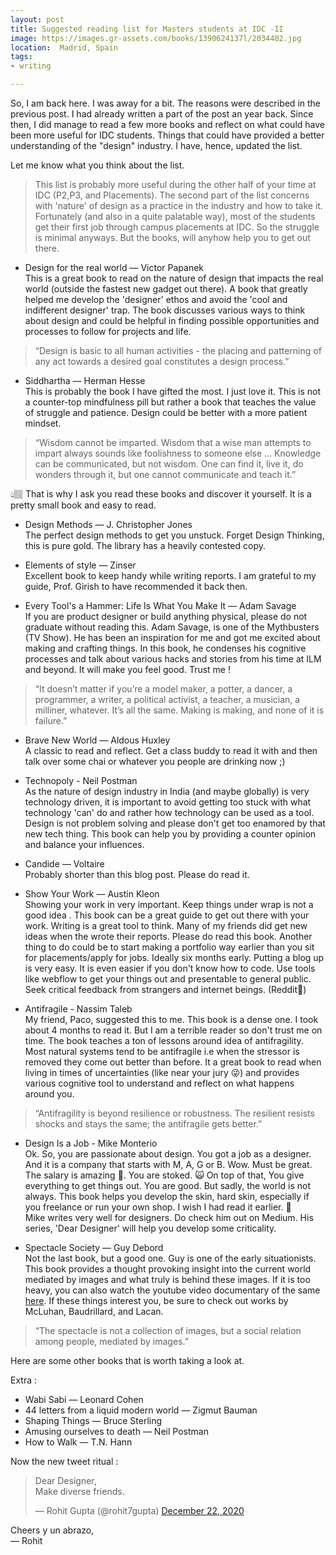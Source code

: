 ```yaml
---
layout: post
title: Suggested reading list for Masters students at IDC -II
image: https://images.gr-assets.com/books/1390624137l/2034402.jpg
location:  Madrid, Spain
tags:
- writing

---
```

 So, I am back here. I was away for a bit. The reasons were described in the previous post. I had already written a part of the post an year back. Since then, I did manage to read a few more books and reflect on what could have been more useful for IDC students. Things that could have provided a better understanding of the "design" industry. I have, hence, updated the list. 

 Let me know what you think about the list. 
<!--more-->
 > This list is probably more useful during the other half of your time at IDC (P2,P3, and Placements). The second part of the list concerns with 'nature' of design as a practice in the industry and how to take it. Fortunately (and also in a quite palatable way), most of the students get their first job through campus placements at IDC. So the struggle is minimal anyways. But the books, will anyhow help you to get out there. 


- Design for the real world — Victor Papanek<br>
This is a great book to read on the nature of design that impacts the real world (outside the fastest new gadget out there). A book that greatly helped me develop the 'designer' ethos and avoid the 'cool and indifferent designer' trap. The book discusses various ways to think about design and could be helpful in finding possible opportunities and processes to follow for projects and life. 

> “Design is basic to all human activities - the placing and patterning of any act towards a desired goal constitutes a design process.” 

- Siddhartha — Herman Hesse<br>
This is probably the book I have gifted the most. I just love it. This is not a counter-top mindfulness pill but rather a book that teaches the value of struggle and patience. Design could be better with a more patient mindset.

> “Wisdom cannot be imparted. Wisdom that a wise man attempts to impart always sounds like foolishness to someone else ... Knowledge can be communicated, but not wisdom. One can find it, live it, do wonders through it, but one cannot communicate and teach it.”

👆🏽 That is why I ask you read these books and discover it yourself. It is a pretty small book and easy to read.

- Design Methods — J. Christopher Jones<br>
The perfect design methods to get you unstuck. Forget Design Thinking, this is pure gold. The library has a heavily contested copy.

- Elements of style — Zinser<br>
Excellent book to keep handy while writing reports. I am grateful to my guide, Prof. Girish to have recommended it back then. 
  
- Every Tool's a Hammer: Life Is What You Make It — Adam Savage <br>
If you are product designer or build anything physical, please do not graduate without reading this. Adam Savage, is one of the Mythbusters (TV Show). He has been an inspiration for me and got me excited about making and crafting things. In this book, he condenses his cognitive processes and talk about various hacks and stories from his time at ILM and beyond. It will make you feel good. Trust me !

> “It doesn’t matter if you’re a model maker, a potter, a dancer, a programmer, a writer, a political activist, a teacher, a musician, a milliner, whatever. It’s all the same. Making is making, and none of it is failure.” 

- Brave New World — Aldous Huxley<br>
A classic to read and reflect. Get a class buddy to read it with and then talk over some chai or whatever you people are drinking now ;)

- Technopoly - Neil Postman <br>
As the nature of design industry in India (and maybe globally) is very technology driven, it is important to avoid getting too stuck with what technology 'can' do and rather how technology can be used as a tool. Design is not problem solving and please don't get too enamored by that new tech thing. This book can help you by providing a counter opinion and balance your influences. 

- Candide — Voltaire <br>
Probably shorter than this blog post. Please do read it.

- Show Your Work — Austin Kleon<br>
Showing your work in very important. Keep things under wrap is not a good idea .  This book can be a great guide to get out there with your work. Writing is a great tool to think. Many of my friends did get new ideas when the wrote their reports. Please do read this book. Another thing to do could be to start making a portfolio way earlier than you sit for placements/apply for jobs. Ideally six months early. 
Putting a blog up is very easy. It is even easier if you don't know how to code. Use tools like webflow to get your things out and presentable to general public. Seek critical feedback from strangers and internet beings. (Reddit🤭)

- Antifragile - Nassim Taleb <br>
My friend, Paco, suggested this to me. This book is a dense one. I took about 4 months to read it. But I am a terrible reader so don't trust me on time. The book teaches a ton of lessons around idea of antifragility. Most natural systems tend to be antifragile i.e when the stressor is removed they come out better than before. It a great book to read when living in times of uncertainties (like near your jury 😜) and provides various cognitive tool to understand and reflect on what happens around you. 

> “Antifragility is beyond resilience or robustness. The resilient resists shocks and stays the same; the antifragile gets better.”
  


- Design Is a Job - Mike Monterio <br>
Ok. So, you are passionate about design. You got a job as a designer. And it is a company that starts with M, A, G or B. Wow. Must be great. The salary is amazing 🤑. You are stoked. 🙀
On top of that, You give everything to get things out. You are good. But sadly, the world is not always. This book helps you develop the skin, hard skin, especially if you freelance or run your own shop. I wish I had read it earlier. 🥲 
<br>Mike writes very well for designers. Do check him out on Medium. His series, 'Dear Designer' will help you develop some criticality. 

  
- Spectacle Society — Guy Debord<br>
Not the last book, but a good one. Guy is one of the early situationists. This book provides a thought provoking insight into the current world mediated by images and what truly is behind these images. If it is too heavy, you can also watch the youtube video documentary of the same [here](https://vimeo.com/60328678). If these things interest you, be sure to check out works by McLuhan, Baudrillard, and Lacan.

> “The spectacle is not a collection of images, but a social relation among people, mediated by images.” 


Here are some other books that is worth taking a look at. 
  
Extra :
- Wabi Sabi — Leonard Cohen
- 44 letters from a liquid modern world — Zigmut Bauman
- Shaping Things — Bruce Sterling
- Amusing ourselves to death — Neil Postman
- How to Walk — T.N. Hann


Now the new tweet ritual : <br>

<blockquote class="twitter-tweet"><p lang="en" dir="ltr">Dear Designer,<br>Make diverse friends.</p>&mdash; Rohit Gupta (@rohit7gupta) <a href="https://twitter.com/rohit7gupta/status/1341431304429170710?ref_src=twsrc%5Etfw">December 22, 2020</a></blockquote> <script async src="https://platform.twitter.com/widgets.js" charset="utf-8"></script>

Cheers y un abrazo,<br>
— Rohit